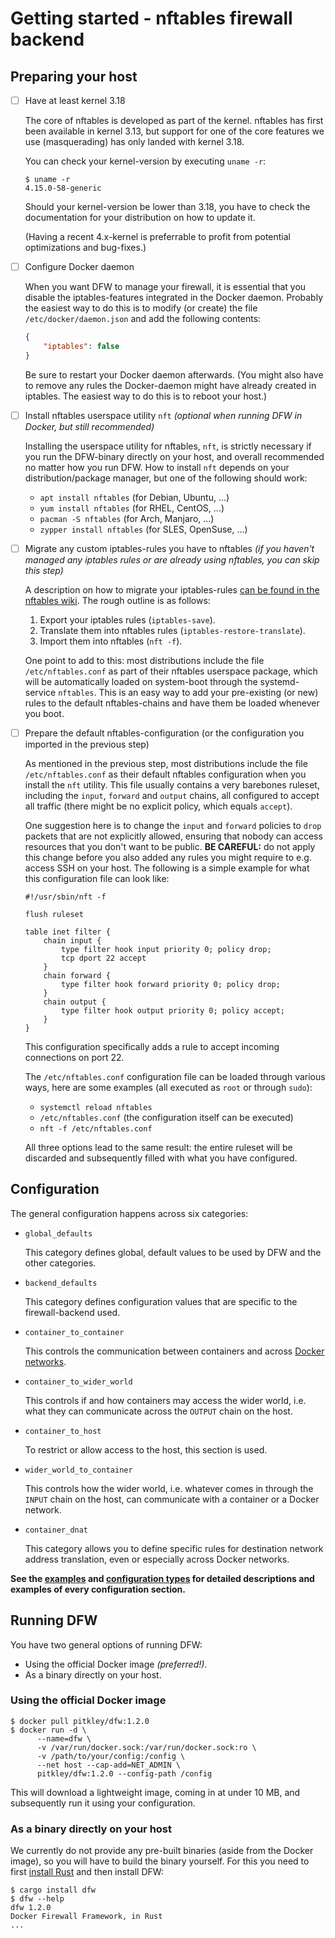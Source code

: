 # Getting started - nftables firewall backend

## <a name="preparingyourhost"></a> Preparing your host

* [ ] Have at least kernel 3.18

    The core of nftables is developed as part of the kernel.
    nftables has first been available in kernel 3.13, but support for one of the core features we use (masquerading) has only landed with kernel 3.18.

    You can check your kernel-version by executing `uname -r`:

    ```console
    $ uname -r
    4.15.0-58-generic
    ```

    Should your kernel-version be lower than 3.18, you have to check the documentation for your distribution on how to update it.

    (Having a recent 4.x-kernel is preferrable to profit from potential optimizations and bug-fixes.)

* [ ] Configure Docker daemon

    When you want DFW to manage your firewall, it is essential that you disable the iptables-features integrated in the Docker daemon.
    Probably the easiest way to do this is to modify (or create) the file `/etc/docker/daemon.json` and add the following contents:

    ```json
    {
        "iptables": false
    }
    ```

    Be sure to restart your Docker daemon afterwards.
    (You might also have to remove any rules the Docker-daemon might have already created in iptables.
    The easiest way to do this is to reboot your host.)

* [ ] Install nftables userspace utility `nft` *(optional when running DFW in Docker, but still recommended)*

    Installing the userspace utility for nftables, `nft`, is strictly necessary if you run the DFW-binary directly on your host, and overall recommended no matter how you run DFW.
    How to install `nft` depends on your distribution/package manager, but one of the following should work:

    * `apt install nftables` (for Debian, Ubuntu, ...)
    * `yum install nftables` (for RHEL, CentOS, ...)
    * `pacman -S nftables` (for Arch, Manjaro, ...)
    * `zypper install nftables` (for SLES, OpenSuse, ...)

* [ ] Migrate any custom iptables-rules you have to nftables *(if you haven't managed any iptables rules or are already using nftables, you can skip this step)*

    A description on how to migrate your iptables-rules [can be found in the nftables wiki][nftableswiki-movingfromiptables].
    The rough outline is as follows:

    1. Export your iptables rules (`iptables-save`).
    2. Translate them into nftables rules (`iptables-restore-translate`).
    3. Import them into nftables (`nft -f`).

    One point to add to this: most distributions include the file `/etc/nftables.conf` as part of their nftables userspace package, which will be automatically loaded on system-boot through the systemd-service `nftables`.
    This is an easy way to add your pre-existing (or new) rules to the default nftables-chains and have them be loaded whenever you boot.

    [nftableswiki-movingfromiptables]: https://wiki.nftables.org/wiki-nftables/index.php/Moving_from_iptables_to_nftables

* [ ] Prepare the default nftables-configuration (or the configuration you imported in the previous step)

    As mentioned in the previous step, most distributions include the file `/etc/nftables.conf` as their default nftables configuration when you install the `nft` utility.
    This file usually contains a very barebones ruleset, including the `input`, `forward` and `output` chains, all configured to accept all traffic (there might be no explicit policy, which equals `accept`).

    One suggestion here is to change the `input` and `forward` policies to `drop` packets that are not explicitly allowed, ensuring that nobody can access resources that you don't want to be public.
    **BE CAREFUL:** do not apply this change before you also added any rules you might require to e.g. access SSH on your host.
    The following is a simple example for what this configuration file can look like:

    ```shell
    #!/usr/sbin/nft -f

    flush ruleset

    table inet filter {
        chain input {
            type filter hook input priority 0; policy drop;
            tcp dport 22 accept
        }
        chain forward {
            type filter hook forward priority 0; policy drop;
        }
        chain output {
            type filter hook output priority 0; policy accept;
        }
    }
    ```

    This configuration specifically adds a rule to accept incoming connections on port 22.

    The `/etc/nftables.conf` configuration file can be loaded through various ways, here are some examples (all executed as `root` or through `sudo`):

    * ```systemctl reload nftables```
    * ```/etc/nftables.conf``` (the configuration itself can be executed)
    * ```nft -f /etc/nftables.conf```

    All three options lead to the same result: the entire ruleset will be discarded and subsequently filled with what you have configured.

## <a name="configuration"></a> Configuration

The general configuration happens across six categories:

* `global_defaults`

    This category defines global, default values to be used by DFW and the other categories.

* `backend_defaults`

    This category defines configuration values that are specific to the firewall-backend used.

* `container_to_container`

    This controls the communication between containers and across [Docker networks][docker-networks].

* `container_to_wider_world`

    This controls if and how containers may access the wider world, i.e. what they can communicate across the `OUTPUT` chain on the host.

* `container_to_host`

    To restrict or allow access to the host, this section is used.

* `wider_world_to_container`

    This controls how the wider world, i.e. whatever comes in through the `INPUT` chain on the host, can communicate with a container or a Docker network.

* `container_dnat`

    This category allows you to define specific rules for destination network address translation, even or especially across Docker networks.

**See the [examples][examples] and [configuration types][types.rs] for detailed descriptions and examples of every configuration section.**

[docker-networks]: https://docs.docker.com/engine/userguide/networking/
[examples]: https://github.com/pitkley/dfw/tree/master/examples
[types.rs]: https://dfw.rs/latest/dfw/types/index.html

## <a name="runningdfw"></a> Running DFW

You have two general options of running DFW:

* Using the official Docker image *(preferred!)*.
* As a binary directly on your host.

### Using the official Docker image

```console
$ docker pull pitkley/dfw:1.2.0
$ docker run -d \
      --name=dfw \
      -v /var/run/docker.sock:/var/run/docker.sock:ro \
      -v /path/to/your/config:/config \
      --net host --cap-add=NET_ADMIN \
      pitkley/dfw:1.2.0 --config-path /config
```

This will download a lightweight image, coming in at under 10 MB, and subsequently run it using your configuration.

### As a binary directly on your host

We currently do not provide any pre-built binaries (aside from the Docker image), so you will have to build the binary yourself.
For this you need to first [install Rust][rustlang-install] and then install DFW:

```console
$ cargo install dfw
$ dfw --help
dfw 1.2.0
Docker Firewall Framework, in Rust
...
```

[rustlang-install]: https://www.rust-lang.org/tools/install

